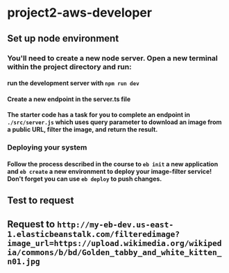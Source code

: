 # project2-aws-developer
## Set up node environment

### You'll need to create a new node server. Open a new terminal within the project directory and run:

#### run the development server with `npm run dev`

#### Create a new endpoint in the server.ts file
#### The starter code has a task for you to complete an endpoint in `./src/server.js` which uses query parameter to download an image from a public URL, filter the image, and return the result.

### Deploying your system
#### Follow the process described in the course to `eb init` a new application and `eb create` a new environment to deploy your image-filter service! Don't forget you can use `eb deploy` to push changes.

## Test to request
## Request to `http://my-eb-dev.us-east-1.elasticbeanstalk.com/filteredimage?image_url=https://upload.wikimedia.org/wikipedia/commons/b/bd/Golden_tabby_and_white_kitten_n01.jpg`